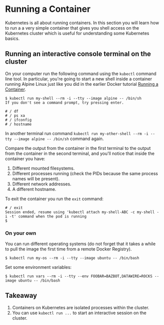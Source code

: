 # Running a Container

Kubernetes is all about running containers. In this section you will learn how to run a a very simple container that gives you shell access on the Kubernetes cluster which is useful for understanding some Kubernetes basics.

## Running an interactive console terminal on the cluster

On your computer run the following command using the `kubectl` command line tool. In particular, you're going to start a new shell inside a container running Alpine Linux just like you did in the earlier Docker tutorial [Running a Container](../containers/containers.md).

```console
$ kubectl run my-shell --rm -i --tty --image alpine -- /bin/sh
If you don't see a command prompt, try pressing enter.

# / df
# / ps xa
# / ifconfig
# / hostname
```

In another terminal run command `kubectl run my-other-shell --rm -i --tty --image alpine -- /bin/sh` command again.

Compare the output from the container in the first terminal to the output from the container in the second terminal, and you'll notice that inside the container you have:

1. Different mounted filesystems.
2. Different processes running (check the PIDs because the same process names will be present).
3. Different network addresses.
4. A different hostname.

To exit the container you run the `exit` command:

```console
# / exit
Session ended, resume using 'kubectl attach my-shell-ABC -c my-shell -i -t' command when the pod is running
$
```

### On your own

You can run different operating systems (do not forget that it takes a while to pull the image the first time from a remote Docker Registry). 

```console
$ kubectl run my-os --rm -i --tty --image ubuntu -- /bin/bash
```

Set some environment variables:

```console
$ kubectl run vars --rm -i --tty --env FOOBAR=BAZBOT,DATAWIRE=ROCKS --image ubuntu -- /bin/bash
```

## Takeaway

1. Containers on Kubernetes are isolated processes within the cluster.
2. You can use `kubectl run ...` to start an interactive session on the cluster.
